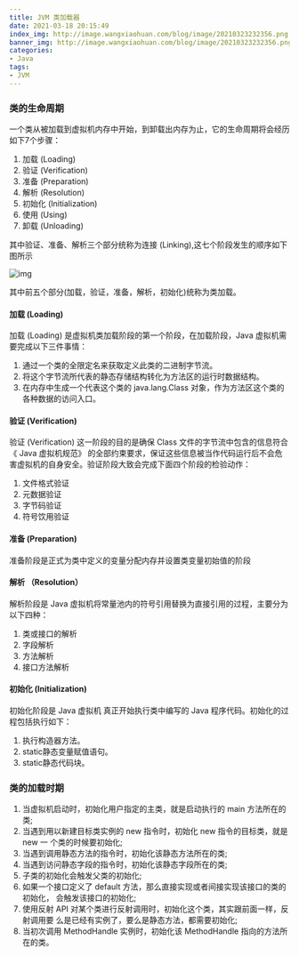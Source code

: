 ```yaml
---
title: JVM 类加载器
date: 2021-03-18 20:15:49
index_img: http://image.wangxiaohuan.com/blog/image/20210323232356.png
banner_img: http://image.wangxiaohuan.com/blog/image/20210323232356.png
categories:
- Java
tags:
- JVM
---
```




### 类的生命周期

一个类从被加载到虚拟机内存中开始，到卸载出内存为止，它的生命周期将会经历如下7个步骤：

1. 加载 (Loading)
2. 验证 (Verification)
3. 准备 (Preparation)
4. 解析 (Resolution)
5. 初始化 (Initialization)
6. 使用 (Using)
7. 卸载 (Unloading)

其中验证、准备、解析三个部分统称为连接 (Linking),这七个阶段发生的顺序如下图所示

![img](http://image.wangxiaohuan.com/blog/image/20210320110254.png)

其中前五个部分(加载，验证，准备，解析，初始化)统称为类加载。

#### 加载 (Loading)

加载 (Loading) 是虚拟机类加载阶段的第一个阶段，在加载阶段，Java 虚拟机需要完成以下三件事情：

1. 通过一个类的全限定名来获取定义此类的二进制字节流。
2. 将这个字节流所代表的静态存储结构转化为方法区的运行时数据结构。
3. 在内存中生成一个代表这个类的 java.lang.Class 对象，作为方法区这个类的各种数据的访问入口。

#### 验证 (Verification)

验证 (Verification) 这一阶段的目的是确保 Class 文件的字节流中包含的信息符合《 Java 虚拟机规范》 的全部约束要求，保证这些信息被当作代码运行后不会危害虚拟机的自身安全。验证阶段大致会完成下面四个阶段的检验动作：

1. 文件格式验证
2. 元数据验证
3. 字节码验证
4. 符号饮用验证

#### 准备 (Preparation)

准备阶段是正式为类中定义的变量分配内存并设置类变量初始值的阶段

#### 解析 （Resolution）

解析阶段是 Java 虚拟机将常量池内的符号引用替换为直接引用的过程，主要分为以下四种：

1. 类或接口的解析
2. 字段解析
3. 方法解析
4. 接口方法解析

#### 初始化 (Initialization)

初始化阶段是 Java 虚拟机 真正开始执行类中编写的 Java 程序代码。初始化的过程包括执行如下：

1. 执行构造器方法。
2. static静态变量赋值语句。
3. static静态代码块。

### 类的加载时期

1. 当虚拟机启动时，初始化用户指定的主类，就是启动执行的 main 方法所在的类;
2. 当遇到用以新建目标类实例的 new 指令时，初始化 new 指令的目标类，就是 new 一 个类的时候要初始化;
3. 当遇到调用静态方法的指令时，初始化该静态方法所在的类;
4. 当遇到访问静态字段的指令时，初始化该静态字段所在的类;
5. 子类的初始化会触发父类的初始化;
6. 如果一个接口定义了 default 方法，那么直接实现或者间接实现该接口的类的初始化， 会触发该接口的初始化;
7. 使用反射 API 对某个类进行反射调用时，初始化这个类，其实跟前面一样，反射调用要 么是已经有实例了，要么是静态方法，都需要初始化;
8. 当初次调用 MethodHandle 实例时，初始化该 MethodHandle 指向的方法所在的类。